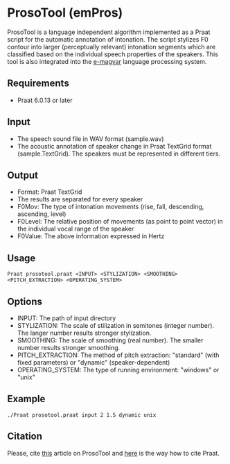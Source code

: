 # ProsoTool (emPros)
ProsoTool is a language independent algorithm implemented as a Praat script for the automatic annotation of intonation. The script stylizes F0 contour into larger (perceptually relevant) intonation segments which are classified based on the individual speech properties of the speakers. This tool is also integrated into the [e-magyar](http://www.e-magyar.hu) language processing system.

## Requirements

* Praat 6.0.13 or later

## Input

* The speech sound file in WAV format (sample.wav)
* The acoustic annotation of speaker change in Praat TextGrid format (sample.TextGrid). The speakers must be represented in different tiers.

## Output
* Format: Praat TextGrid
* The results are separated for every speaker
* F0Mov: The type of intonation movements (rise, fall, descending, ascending, level)
* F0Level: The relative position of movements (as point to point vector) in the individual vocal range of the speaker
* F0Value: The above information expressed in Hertz

## Usage

```
Praat prosotool.praat <INPUT> <STYLIZATION> <SMOOTHING> <PITCH_EXTRACTION> <OPERATING_SYSTEM> 
```

## Options

* INPUT: The path of input directory
* STYLIZATION: The scale of stilization in semitones (integer number). The langer number results stronger stylization.
* SMOOTHING: The scale of smoothing (real number). The smaller number results stronger smoothing.
* PITCH_EXTRACTION: The method of pitch extraction: "standard" (with fixed parameters) or "dynamic" (speaker-dependent)
* OPERATING_SYSTEM: The type of running environment: "windows" or "unix"

## Example
```
./Praat prosotool.praat input 2 1.5 dynamic unix
```
## Citation

Please, cite [this](http://ieeexplore.ieee.org/document/7390606/) article on ProsoTool and [here](http://www.fon.hum.uva.nl/praat/manual/FAQ__How_to_cite_Praat.html) is the way how to cite Praat.
